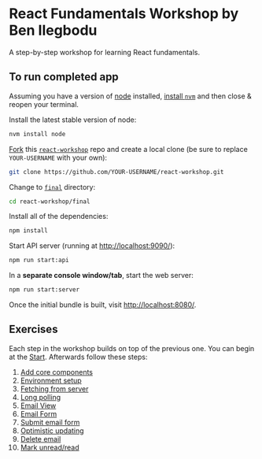 # React Fundamentals Workshop by Ben Ilegbodu

A step-by-step workshop for learning React fundamentals.

## To run completed app

Assuming you have a version of [node](https://nodejs.org/en/) installed, [install `nvm`](https://github.com/creationix/nvm#install-script) and then close & reopen your terminal.

Install the latest stable version of node:

```sh
nvm install node
```

[Fork](https://help.github.com/articles/fork-a-repo/) this [`react-workshop`](https://github.com/benmvp/react-workshop) repo and create a local clone (be sure to replace `YOUR-USERNAME` with your own):

```sh
git clone https://github.com/YOUR-USERNAME/react-workshop.git
```

Change to [`final`](https://github.com/benmvp/react-workshop/tree/master/final) directory:

```sh
cd react-workshop/final
```

Install all of the dependencies:

```sh
npm install
```

Start API server (running at [http://localhost:9090/](http://localhost:9090/)):

```sh
npm run start:api
```

In a **separate console window/tab**, start the web server:

```sh
npm run start:server
```

Once the initial bundle is built, visit [http://localhost:8080/](http://localhost:8080/).

## Exercises

Each step in the workshop builds on top of the previous one. You can begin at the [Start](https://github.com/benmvp/react-workshop/tree/master/00-start). Afterwards follow these steps:

1. [Add core components](https://github.com/benmvp/react-workshop/tree/master/01-core-components)
1. [Environment setup](https://github.com/benmvp/react-workshop/tree/master/02-env-setup)
1. [Fetching from server](https://github.com/benmvp/react-workshop/tree/master/03-fetch)
1. [Long polling](https://github.com/benmvp/react-workshop/tree/master/04-polling)
1. [Email View](https://github.com/benmvp/react-workshop/tree/master/05-email-view)
1. [Email Form](https://github.com/benmvp/react-workshop/tree/master/06-email-form)
1. [Submit email form](https://github.com/benmvp/react-workshop/tree/master/07-submit-email-form)
1. [Optimistic updating](https://github.com/benmvp/react-workshop/tree/master/08-optimistic-updating)
1. [Delete email](https://github.com/benmvp/react-workshop/tree/master/09-delete-email)
1. [Mark unread/read](https://github.com/benmvp/react-workshop/tree/master/10-mark-unread)
